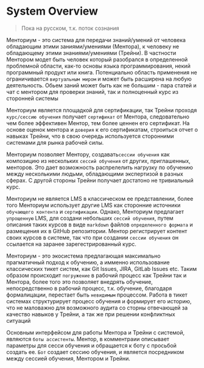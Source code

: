 # System Overview

> Пока на русском, т.к. поток сознания

Менториум - это система для передачи знаний/умений от человека обладающим этими заниями/умениями (Ментора),
к человеку не обладающему этими знаниями/умениями (Трейни). В частности Ментором модет быть человек который разобрался
в определенной проблемной области, как-то основы языка программирования, некий программный продукт или книга.
Потенциально область применения не ограничивается `виртуальным миром` и может быть расширена на любую деятельность.
Обьем заний может быть как не большим - пара статей и чат с ментором для проверки знаний,
так и полноценный курс из сторонней системы

Менториум является площадкой для сертификации, так Трейни проходя `курс/ceссию обучения` получает `сертификат` от Ментора,
следовательно чем более эффективен Ментор, тем более ценнен его сертификат. На основе оценок ментора и `доверия` к его сертификатам,
строиться отчет о навыках Трейни, что в свою очередь используется сторонними системами для рынка рабочей силы.

Менториум позволяет Ментору, создавать`сессии обучения` как композицию из нескольких `сессий обучения` от других,
приглашенных, менторов. Это дает возможность распрелелить нагрузку по обучению между несколькими людьми,
обладающими экспертизой в разных сферах. C другой стороны Трейни получает достатоно не тривиальный курс.

Менториум не является LMS в классическом ее представлении, более того Менториум использует другие LMS
как сторонние источники `обучающего контента` и `сертификации`. Однако, Менториум предлагает `упрощенную` LMS,
для создани небольших `cессий обучения`, путем описания таких курсов в виде `markdown` файлов `определенного формата`
 и размещения их в GitHub репозитории. Ментор регистрирует контент своих курсов в системе, так что при создании
 `сессии обучения` он ссылается на заранее зарегестрированный курс.

Менториум - это экосистема предлагающая максимально прагматичный подход к обучению,
а имменно использование классических тикет систем, как Git Issues, JIRA, GitLab Issues etc.
Таким образом происходит `погружение` в рабочий процесс как Трейни так и Ментора, более
того это позволяет внедрять обучение, непосредственно в рабочий процесс, т.к. обучение, благодаря формалицации,
перестает быть `невидимым` процессом. Работа в тикет системах структурирует процесс обучения и формирует его историю, что
не маловажно для возможного аудита со сторны отвечающей за качество навыков у Трейни, а так же при решении конфликтных ситуаций

Основным интерфейсом для работы Ментора и Трейни с системой, являются `боты ассистенты`. Ментор, в комментраии описывает
параметры для сесси обучения и обращается к боту с просьбой создать ее. `Бот` создает сессию обучения, и является посредником
между сессией обучения, Ментором и Трейни.




